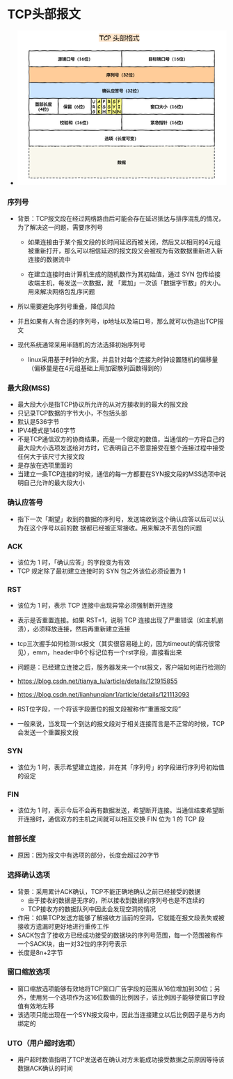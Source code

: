 # TCP头部报文

- ![](../image/TCP头部报文.png)







### 序列号

- 背景：TCP报文段在经过网络路由后可能会存在延迟抵达与排序混乱的情况，为了解决这一问题，需要序列号

  - 如果连接由于某个报文段的长时间延迟而被关闭，然后又以相同的4元组被重新打开，那么可以相信延迟的报文段又会被视为有效数据重新进入新连接的数据流中

  - 在建⽴连接时由计算机⽣成的随机数作为其初始值，通过 SYN 包传给接收端主机，每发送⼀次数据，就 「累加」⼀次该「数据字节数」的⼤小。⽤来解决⽹络包乱序问题

- 所以需要避免序列号重叠，降低风险
- 并且如果有人有合适的序列号，ip地址以及端口号，那么就可以伪造出TCP报文
- 现代系统通常采用半随机的方法选择初始序列号
  - linux采用基于时钟的方案，并且针对每个连接为时钟设置随机的偏移量（偏移量是在4元组基础上用加密散列函数得到的）







### 最大段(MSS)

- 最大段大小是指TCP协议所允许的从对方接收到的最大的报文段
- 只记录TCP数据的字节大小，不包括头部
- 默认是536字节
- IPV4模式是1460字节
- 不是TCP通信双方的协商结果，而是一个限定的数值，当通信的一方将自己的最大段大小选项发送给对方时，它表明自己不愿意接受在整个连接过程中接受任何大于该尺寸大报文段
- 是存放在选项里面的
- 当建立一条TCP连接的时候，通信的每一方都要在SYN报文段的MSS选项中说明自己允许的最大段大小







### 确认应答号

- 指下⼀次「期望」收到的数据的序列号，发送端收到这个确认应答以后可以认为在这个序号以前的数 据都已经被正常接收。⽤来解决不丢包的问题







### ACK

- 该位为 1 时，「确认应答」的字段变为有效
- TCP 规定除了最初建⽴连接时的 SYN 包之外该位必须设置为 1







### RST

- 该位为 1 时，表示 TCP 连接中出现异常必须强制断开连接
- 表示是否重置连接。如果 RST=1，说明 TCP 连接出现了严重错误（如主机崩溃），必须释放连接，然后再重新建立连接
- tcp三次握手如何检测rst报文（其实很容易碰上的，因为timeout的情况很常见），emm，header中6个标记位有一个rst字段，直接看出来
- 问题是：已经建立连接之后，服务器发来一个rst报文，客户端如何进行检测的
- https://blog.csdn.net/tianya_lu/article/details/121915855
- https://blog.csdn.net/lianhunqianr1/article/details/121113093



- RST位字段，一个将该字段置位的报文段被称作“重置报文段”
- 一般来说，当发现一个到达的报文段对于相关连接而言是不正常的时候，TCP会发送一个重置报文段







### SYN

- 该位为 1 时，表示希望建⽴连接，并在其「序列号」的字段进⾏序列号初始值的设定







### FIN

- 该位为 1 时，表示今后不会再有数据发送，希望断开连接。当通信结束希望断开连接时，通信双⽅的主机之间就可以相互交换 FIN 位为 1 的 TCP 段







### 首部长度

- 原因：因为报文中有选项的部分，长度会超过20字节







### 选择确认选项

- 背景：采用累计ACK确认，TCP不能正确地确认之前已经接受的数据
  - 由于接收的数据是无序的，所以接收到数据的序列号也是不连续的
  - TCP接收方的数据队列中因此会发现空洞的情况
- 作用：如果TCP发送方能够了解接收方当前的空洞，它就能在报文段丢失或被接收方遗漏时更好地进行重传工作
- SACK包含了接收方已经成功接受的数据块的序列号范围，每一个范围被称作一个SACK块，由一对32位的序列号表示
- 长度是8n+2字节







### 窗口缩放选项

- 窗口缩放选项能够有效地将TCP窗口广告字段的范围从16位增加到30位；另外，使用另一个选项作为这16位数值的比例因子，该比例因子能够使窗口字段值有效地左移
- 该选项只能出现在一个SYN报文段中，因此当连接建立以后比例因子是与方向绑定的





### UTO（用户超时选项）

- 用户超时数值指明了TCP发送者在确认对方未能成功接受数据之前原因等待该数据ACK确认的时间
